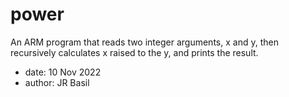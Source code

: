 # power

An ARM program that reads two integer arguments, x and y, then recursively calculates x raised to the y, and prints the result.

* date:  10 Nov 2022
* author: JR Basil
